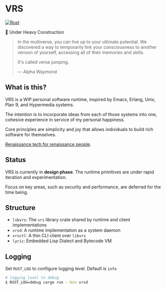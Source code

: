 # VRS

[![Rust](https://github.com/leoshimo/vrs/actions/workflows/rust.yml/badge.svg?branch=main)](https://github.com/leoshimo/vrs/actions/workflows/rust.yml)

🚧 Under Heavy Construction

> In the multiverse, you can live up to your ultimate potential. We discovered a
> way to temporarily link your consciousness to another version of yourself,
> accessing all of their memories and skills.
>
> It's called verse jumping.
>
> — Alpha Waymond

## What is this?

VRS is a WIP personal software runtime, inspired by Emacs, Erlang, Unix, Plan 9,
and Hypermedia systems.

The intention is to incorporate ideas from each of those systems into one,
cohesive experience in service of my personal happiness.

Core principles are simplicity and joy that allows individuals to build
rich software for themselves.

[Renaissance tech for renaissance people](https://web.archive.org/web/20210428062809/https://twitter.com/dhh/status/1341758748717510659).

## Status

VRS is currently in **design phase**. The runtime primitives are under rapid
iteration and experimentation.

Focus on key areas, such as security and performance, are deferred for the time being.

## Structure

- `libvrs`: The `vrs` library crate shared by runtime and client implementations
- `vrsd`: A runtime implementation as a system daemon
- `vrsctl`: A thin CLI client over `libvrs`
- `lyric`: Embedded Lisp Dialect and Bytecode VM

## Logging

Set `RUST_LOG` to configure logging level. Default is `info`

```sh
# logging level to debug
$ RUST_LOG=debug cargo run --bin vrsd
```
